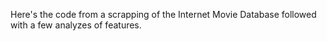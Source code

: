 Here's the code from a scrapping of the Internet Movie Database followed with a few analyzes of features.
